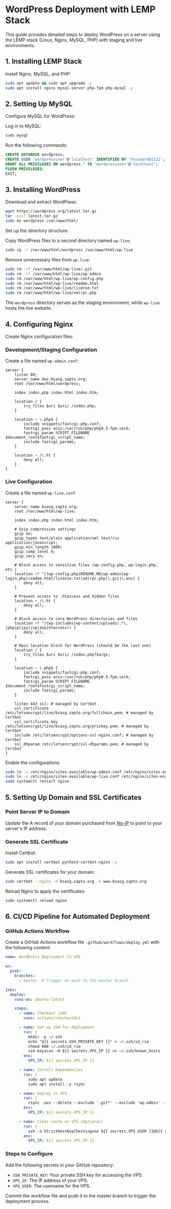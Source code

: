 # WordPress Deployment with LEMP Stack

This guide provides detailed steps to deploy WordPress on a server using the LEMP stack (Linux, Nginx, MySQL, PHP) with staging and live environments.

## 1. Installing LEMP Stack
Install Nginx, MySQL, and PHP:
```bash
sudo apt update && sudo apt upgrade -y
sudo apt install nginx mysql-server php-fpm php-mysql -y
```

## 2. Setting Up MySQL
Configure MySQL for WordPress:

Log in to MySQL:
```bash
sudo mysql
```

Run the following commands:
```sql
CREATE DATABASE wordpress;
CREATE USER 'wordpressuser'@'localhost' IDENTIFIED BY 'Password@1122';
GRANT ALL PRIVILEGES ON wordpress.* TO 'wordpressuser'@'localhost';
FLUSH PRIVILEGES;
EXIT;
```

## 3. Installing WordPress
Download and extract WordPress:
```bash
wget https://wordpress.org/latest.tar.gz
tar -xzvf latest.tar.gz
sudo mv wordpress /var/www/html/
```

Set up the directory structure:

Copy WordPress files to a second directory named `wp-live`:
```bash
sudo cp -r /var/www/html/wordpress /var/www/html/wp-live
```

Remove unnecessary files from `wp-live`:
```bash
sudo rm -rf /var/www/html/wp-live/.git
sudo rm -rf /var/www/html/wp-live/wp-admin
sudo rm /var/www/html/wp-live/wp-config.php
sudo rm /var/www/html/wp-live/readme.html
sudo rm /var/www/html/wp-live/license.txt
sudo rm /var/www/html/wp-live/xmlrpc.php
```

The `wordpress` directory serves as the staging environment, while `wp-live` hosts the live website.

## 4. Configuring Nginx
Create Nginx configuration files:

### Development/Staging Configuration
Create a file named `wp-admin.conf`:
```nginx
server {
    listen 80;
    server_name dev.bsasg.zapto.org;
    root /var/www/html/wordpress;

    index index.php index.html index.htm;

    location / {
        try_files $uri $uri/ /index.php;
    }

    location ~ \.php$ {
        include snippets/fastcgi-php.conf;
        fastcgi_pass unix:/var/run/php/php8.3-fpm.sock;
        fastcgi_param SCRIPT_FILENAME $document_root$fastcgi_script_name;
        include fastcgi_params;
    }

    location ~ /\.ht {
        deny all;
    }
}
```

### Live Configuration
Create a file named `wp-live.conf`:
```nginx
server {
    server_name bsasg.zapto.org;
    root /var/www/html/wp-live;

    index index.php index.html index.htm;

    # Gzip compression settings
    gzip on;
    gzip_types text/plain application/xml text/css application/javascript;
    gzip_min_length 1000;
    gzip_comp_level 6;
    gzip_vary on;

    # Block access to sensitive files (wp-config.php, wp-login.php, etc.)
    location ~* ^/(wp-config.php|README.MD|wp-admin|wp-login.php|readme.html|license.txt|xmlrpc.php|\.git|\.env) {
        deny all;
    }

    # Prevent access to .htaccess and hidden files
    location ~ /\.ht {
        deny all;
    }

    # Block access to core WordPress directories and files
    location ~* ^/(wp-includes|wp-content/uploads/.*\.(php|pl|py|jsp|asp|htaccess)) {
        deny all;
    }

    # Main location block for WordPress (should be the last one)
    location / {
        try_files $uri $uri/ /index.php?$args;
    }

    location ~ \.php$ {
        include snippets/fastcgi-php.conf;
        fastcgi_pass unix:/var/run/php/php8.3-fpm.sock;
        fastcgi_param SCRIPT_FILENAME $document_root$fastcgi_script_name;
        include fastcgi_params;
    }

    listen 443 ssl; # managed by Certbot
    ssl_certificate /etc/letsencrypt/live/bsasg.zapto.org/fullchain.pem; # managed by Certbot
    ssl_certificate_key /etc/letsencrypt/live/bsasg.zapto.org/privkey.pem; # managed by Certbot
    include /etc/letsencrypt/options-ssl-nginx.conf; # managed by Certbot
    ssl_dhparam /etc/letsencrypt/ssl-dhparams.pem; # managed by Certbot
}
```

Enable the configurations:
```bash
sudo ln -s /etc/nginx/sites-available/wp-admin.conf /etc/nginx/sites-enabled/
sudo ln -s /etc/nginx/sites-available/wp-live.conf /etc/nginx/sites-enabled/
sudo systemctl restart nginx
```

## 5. Setting Up Domain and SSL Certificates
### Point Server IP to Domain
Update the A record of your domain purchased from [No-IP](https://www.noip.com/) to point to your server's IP address.

### Generate SSL Certificate
Install Certbot:
```bash
sudo apt install certbot python3-certbot-nginx -y
```

Generate SSL certificates for your domain:
```bash
sudo certbot --nginx -d bsasg.zapto.org -d www.bsasg.zapto.org
```

Reload Nginx to apply the certificates:
```bash
sudo systemctl reload nginx
```

## 6. CI/CD Pipeline for Automated Deployment
### GitHub Actions Workflow
Create a GitHub Actions workflow file `.github/workflows/deploy.yml` with the following content:
```yaml
name: WordPress Deployment to VPS

on:
  push:
    branches:
      - master  # Trigger on push to the master branch

jobs:
  deploy:
    runs-on: ubuntu-latest

    steps:
      - name: Checkout code
        uses: actions/checkout@v2

      - name: Set up SSH for deployment
        run: |
          mkdir -p ~/.ssh
          echo "${{ secrets.SSH_PRIVATE_KEY }}" > ~/.ssh/id_rsa
          chmod 600 ~/.ssh/id_rsa
          ssh-keyscan -H ${{ secrets.VPS_IP }} >> ~/.ssh/known_hosts
        env:
          VPS_IP: ${{ secrets.VPS_IP }}

      - name: Install Dependencies
        run: |
          sudo apt update
          sudo apt install -y rsync

      - name: Deploy to VPS
        run: |
          rsync -avz --delete --exclude '.git*' --exclude 'wp-admin' --exclude 'wp-config.php' --exclude 'readme.html' --exclude 'license.txt' --exclude 'xmlrpc.php' ./ ${{ secrets.VPS_USER }}@${{ secrets.VPS_IP }}:/var/www/html/wp-live/
        env:
          VPS_IP: ${{ secrets.VPS_IP }}

      - name: Clear cache on VPS (Optional)
        run: |
          ssh -o StrictHostKeyChecking=no ${{ secrets.VPS_USER }}@${{ secrets.VPS_IP }} 'sudo systemctl restart nginx php8.3-fpm'
        env:
          VPS_IP: ${{ secrets.VPS_IP }}
```

### Steps to Configure
Add the following secrets in your GitHub repository:
- `SSH_PRIVATE_KEY`: Your private SSH key for accessing the VPS.
- `VPS_IP`: The IP address of your VPS.
- `VPS_USER`: The username for the VPS.

Commit the workflow file and push it to the master branch to trigger the deployment process.
